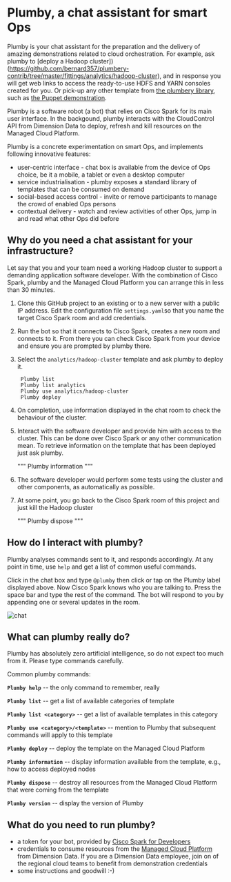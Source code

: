 # Plumby, a chat assistant for smart Ops

Plumby is your chat assistant for the preparation and the delivery of amazing demonstrations related to cloud orchestration.
For example, ask plumby to [deploy a Hadoop cluster])(https://github.com/bernard357/plumbery-contrib/tree/master/fittings/analytics/hadoop-cluster), and in response you will get web links to access the ready-to-use HDFS and YARN consoles created for you. Or pick-up any other template from [the plumbery library](https://github.com/bernard357/plumbery-contrib/tree/master/fittings),
such as [the Puppet demonstration](http://github.com/bernard357/plumbery-contrib/fittings/devops/puppet).

Plumby is a software robot (a bot) that relies on Cisco Spark for its main user interface. In the backgound, plumby interacts with the CloudControl API from Dimension Data to deploy, refresh and kill resources on the Managed Cloud Platform.

Plumby is a concrete experimentation on smart Ops, and implements following innovative features:
- user-centric interface - chat box is available from the device of Ops choice, be it a mobile, a tablet or even a desktop computer
- service industrialisation - plumby exposes a standard library of templates that can be consumed on demand
- social-based access control - invite or remove participants to manage the crowd of enabled Ops persons
- contextual delivery - watch and review activities of other Ops, jump in and read what other Ops did before

## Why do you need a chat assistant for your infrastructure?

Let say that you and your team need a working Hadoop cluster to support a demanding application software developer.
With the combination of Cisco Spark, plumby and the Managed Cloud Platform you can arrange this in less than 30 minutes.

1. Clone this GitHub project to an existing or to a new server with a public IP address.
   Edit the configuration file `settings.yaml`so that you name the target Cisco Spark room and
   add credentials.

2. Run the bot so that it connects to Cisco Spark, creates a new room and connects to it.
   From there you can check Cisco Spark from your device and ensure you are prompted by plumby there.

3. Select the `analytics/hadoop-cluster` template and ask plumby to deploy it.

        Plumby list
        Plumby list analytics
        Plumby use analytics/hadoop-cluster
        Plumby deploy

4. On completion, use information displayed in the chat room to check the behaviour of the cluster.

5. Interact with the software developer and provide him with access to the cluster. This can be done over Cisco Spark or any other communication mean. To retrieve information on the template that has been deployed just ask plumby.

    """
    Plumby information
    """

6. The software developer would perform some tests using the cluster and other components, as automatically as possible.

7. At some point, you go back to the Cisco Spark room of this project and just kill the Hadoop cluster

    """
    Plumby dispose
    """

## How do I interact with plumby?

Plumby analyses commands sent to it, and responds accordingly. At any point in time, use `help` and get a list of common useful commands.

Click in the chat box and type `@plumby` then click or tap on the Plumby label displayed above. Now Cisco Spark knows who you are talking to. Press the space bar and type the rest of the command. The bot will respond to you by appending one or several updates in the room.

![chat](docs/chat.png)

## What can plumby really do?

Plumby has absolutely zero artificial intelligence, so do not expect too much from it. Please type commands carefully.

Common plumby commands:

**`Plumby help`** -- the only command to remember, really

**`Plumby list`** -- get a list of available categories of template

**`Plumby list <category>`** -- get a list of available templates in this category

**`Plumby use <category>/<template>`** -- mention to Plumby that subsequent commands will apply to this template

**`Plumby deploy`** -- deploy the template on the Managed Cloud Platform

**`Plumby information`** -- display information available from the template, e.g., how to access deployed nodes

**`Plumby dispose`** -- destroy all resources from the Managed Cloud Platform that were coming from the template

**`Plumby version`** -- display the version of Plumby

## What do you need to run plumby?

* a token for your bot, provided by [Cisco Spark for Developers](https://developer.ciscospark.com/index.html)
* credentials to consume resources from the [Managed Cloud Platform](https://www.dimensiondata.com) from Dimension Data. If you are a Dimension Data employee, join on of the regional cloud teams to benefit from demonstration credentials
* some instructions and goodwill :-)

